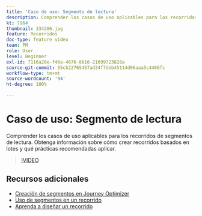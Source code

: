 ```yaml
---
title: 'Caso de uso: Segmento de lectura'
description: Comprender los casos de uso aplicables para los recorridos de segmentos de lectura. Obtenga información sobre cómo crear recorridos basados en lotes y qué prácticas recomendadas aplicar.
kt: 7964
thumbnail: 334206.jpg
feature: Recorridos
doc-type: feature video
team: PM
role: User
level: Beginner
exl-id: 7116a20e-f46a-4676-8b16-21699723828a
source-git-commit: 55cb22765457ad34f7deb45114d06aaa5c4466fc
workflow-type: tm+mt
source-wordcount: '94'
ht-degree: 100%

---
```


# Caso de uso: Segmento de lectura

Comprender los casos de uso aplicables para los recorridos de segmentos de lectura. Obtenga información sobre cómo crear recorridos basados en lotes y qué prácticas recomendadas aplicar.

>[!VIDEO](https://video.tv.adobe.com/v/334206?quality=12)

## Recursos adicionales

* [Creación de segmentos en Journey Optimizer](https://experienceleague.adobe.com/docs/journey-optimizer/using/segment/creating-a-segment.html?lang=es)
* [Uso de segmentos en un recorrido](https://experienceleague.adobe.com/docs/journey-optimizer/using/orchestrate-journeys/about-journey-building/read-segment.html?lang=es)
* [Aprenda a diseñar un recorrido](https://experienceleague.adobe.com/docs/journey-optimizer/using/orchestrate-journeys/create-journey/using-the-journey-designer.html?lang=es)

